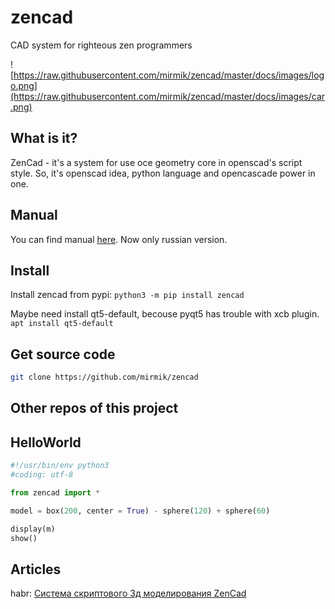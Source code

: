 # zencad
CAD system for righteous zen programmers

![https://raw.githubusercontent.com/mirmik/zencad/master/docs/images/logo.png](https://raw.githubusercontent.com/mirmik/zencad/master/docs/images/car.png)

What is it?
-----------
ZenCad - it's a system for use oce geometry core in openscad's script style.
So, it's  openscad idea, python language and opencascade power in one.  

Manual
------
You can find manual [here](https://mirmik.github.io/zencad/). Now only russian version.

Install
-------  
Install zencad from pypi:
```python3 -m pip install zencad ```

Maybe need install qt5-default, becouse pyqt5 has trouble with xcb plugin.
```apt install qt5-default ```


Get source code
---------------
```sh
git clone https://github.com/mirmik/zencad
```

Other repos of this project
---------------------------
[](https://github.com/mirmik/zencad)
[](https://github.com/mirmik/servoce)
[](https://github.com/mirmik/zencad-cli)
[](https://github.com/mirmik/evalcache)

HelloWorld
----------
```python
#!/usr/bin/env python3
#coding: utf-8

from zencad import *

model = box(200, center = True) - sphere(120) + sphere(60)

display(m)
show()
```

Articles
--------
habr: [Система скриптового 3д моделирования ZenCad](https://habr.com/ru/post/443140/)
